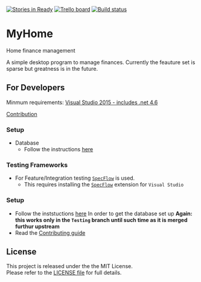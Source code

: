 [![Stories in Ready](https://badge.waffle.io/M-Zuber/MyHome.png?label=ready&title=Ready)](https://waffle.io/M-Zuber/MyHome) [![Trello board](https://img.shields.io/badge/Trello-Extra%20discussion-blue.svg)](https://trello.com/b/WGPDnoJX/myhome) [![Build status](https://ci.appveyor.com/api/projects/status/fi52j31qyvnfvs08?svg=true)](https://ci.appveyor.com/project/M-Zuber/myhome)

MyHome
==========

Home finance management

A simple desktop program to manage finances. Currently the feauture set is sparse but greatness is in the future.

## For Developers

Minmum requirements:
[Visual Studio 2015 - includes .net 4.6](https://www.visualstudio.com/en-us/products/visual-studio-community-vs.aspx)

[Contribution](https://github.com/M-Zuber/MyHome/blob/Development/Contributing.md)

### Setup
- Database
  - Follow the instructions [here](https://github.com/M-Zuber/MyHome/blob/Development/Docs/GettingStarted.md)

### Testing Frameworks
- For Feature/Integration testing [`SpecFlow`](http://www.specflow.org/) is used.
  - This requires installing the [`SpecFlow`](https://visualstudiogallery.msdn.microsoft.com/c74211e7-cb6e-4dfa-855d-df0ad4a37dd6) extension for `Visual Studio`

### Setup
- Follow the inststuctions [here](https://github.com/M-Zuber/MyHome/wiki/Getting-Started) In order to get the database set up **Again: this works only in the `Testing` branch until such time as it is merged furthur upstream**
- Read the [Contributing guide](https://github.com/M-Zuber/MyHome/blob/master/Contributing.md)

## License

This project is released under the the MIT License. <br/> Please refer to the [LICENSE file](LICENSE) for full details.
